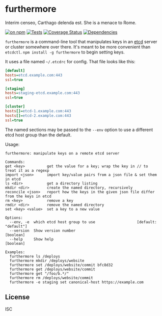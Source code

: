 # furthermore

Interim censeo, Carthago delenda est. She is a menace to Rome.

[![on npm](http://img.shields.io/npm/v/furthermore.svg?style=flat)](https://www.npmjs.org/package/furthermore)  [![Tests](http://img.shields.io/travis/ceejbot/furthermore.svg?style=flat)](http://travis-ci.org/ceejbot/furthermore) [![Coverage Status](https://coveralls.io/repos/github/ceejbot/furthermore/badge.svg?branch=master)](https://coveralls.io/github/ceejbot/furthermore?branch=master) [![Dependencies](http://img.shields.io/david/ceejbot/furthermore.svg?style=flat)](https://david-dm.org/ceejbot/furthermore)

`furthermore` is a command-line tool that manipulates keys in an [etcd](https://github.com/coreos/etcd) server or cluster somewhere over there. It's meant to be more convenient than `etcdctl`. `npm install -g furthermore` to begin setting keys.

It uses a file named `~/.etcdrc` for config. That file looks like this:

```ini
[default]
hosts=etcd.example.com:443
ssl=true

[staging]
hosts=staging-etcd.example.com:443
ssl=true

[cluster]
hosts[]=etcd-1.example.com:443
hosts[]=etcd-2.example.com:443
ssl=true
```

The named sections may be passed to the `--env` option to use a different etcd host group than the default.

Usage:

```
furthermore: manipulate keys on a remote etcd server

Commands:
get <key>          get the value for a key; wrap the key in // to treat it as a regexp
import <json>      import key/value pairs from a json file & set them in etcd
ls <dir>           get a directory listing
mkdir <dir>        create the named directory, recursively
reconcile <json>   report how the keys in the given json file differ from the keys in etcd
rm <key>           remove a key
rmdir <dir>        remove the named directory
set <key> <value>  set a key to a new value

Options:
  --env, -e  which etcd host group to use                   [default: "default"]
  --version  Show version number                                       [boolean]
  --help     Show help                                                 [boolean]

Examples:
  furthermore ls /deploys
  furthermore mkdir /deploys/website
  furthermore set /deploys/website/commit bfc8d32
  furthermore get /deploys/website/commit
  furthermore get "/foo/b.*/"
  furthermore rm /deploys/website/commit
  furthermore -e staging set canonical-host https://example.com
```

## License

ISC
